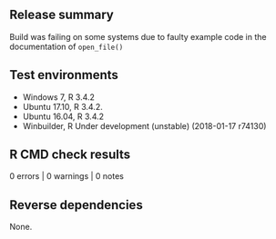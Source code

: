 ## Release summary

Build was failing on some systems due to faulty example code in the 
documentation of `open_file()`


## Test environments
* Windows 7, R 3.4.2
* Ubuntu 17.10, R 3.4.2.
* Ubuntu 16.04, R 3.4.2
* Winbuilder, R Under development (unstable) (2018-01-17 r74130)


## R CMD check results

0 errors | 0 warnings | 0 notes

## Reverse dependencies

None.
